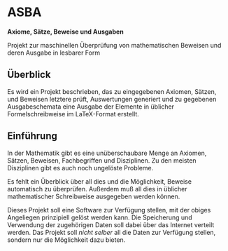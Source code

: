 # ASBA

**Axiome, Sätze, Beweise und Ausgaben**

Projekt zur maschinellen Überprüfung von mathematischen Beweisen und deren Ausgabe in lesbarer Form

## Überblick

Es wird ein Projekt beschrieben, das zu eingegebenen Axiomen, Sätzen, und Beweisen letztere prüft, Auswertungen generiert und zu gegebenen Ausgabeschemata eine Ausgabe der Elemente in üblicher Formelschreibweise im LaTeX-Format erstellt.

## Einführung

In der Mathematik gibt es eine unüberschaubare Menge an Axiomen, Sätzen, Beweisen, Fachbegriffen und Disziplinen. Zu den meisten Disziplinen gibt es auch noch ungelöste Probleme.

Es fehlt ein Überblick über all dies und die Möglichkeit, Beweise automatisch zu überprüfen. Außerdem muß all dies in üblicher mathematischer Schreibweise ausgegeben werden können.

Dieses Projekt soll eine Software zur Verfügung stellen, mit der obiges Angeliegen prinzipiell gelöst werden kann. Die Speicherung und Verwendung der zugehörigen Daten soll dabei über das Internet verteilt werden. Das Projekt soll *nicht selber* all die Daten zur Verfügung stellen, sondern nur die Möglichkeit dazu bieten.
